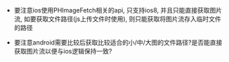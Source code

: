 
* 要注意ios使用PHImageFetch相关的api, 只支持ios8, 并且只能直接获取图片流, 如要获取文件路径(js上传文件时使用), 则只能获取将图片流存入临时文件的路径

* 要注意android需要比较后获取比较适合的小/中/大图的文件路径?是否能直接获取图片流以便与ios逻辑保持一致?